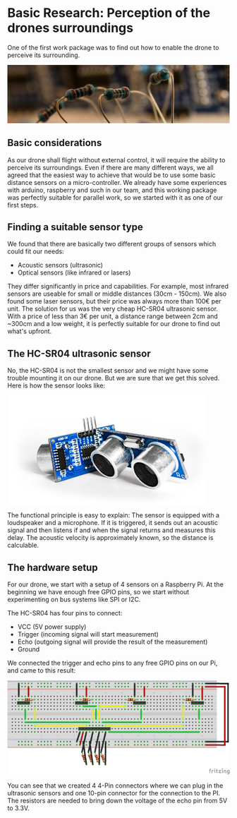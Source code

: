 # Basic Research: Perception of the drones surroundings

One of the first work package was to find out how to enable the drone to perceive its surrounding.

![header](../media/header_resistor.jpg)

## Basic considerations

As our drone shall flight without external control, it will require the ability to perceive its surroundings. 
Even if there are many different ways, we all agreed that the easiest way to achieve that would be to use 
some basic distance sensors on a micro-controller. We already have some experiences with arduino, raspberry 
and such in our team, and this working package was perfectly suitable for parallel work, so we started with
it as one of our first steps.

## Finding a suitable sensor type

We found that there are basically two different groups of sensors which could fit our needs:

- Acoustic sensors (ultrasonic)
- Optical sensors (like infrared or lasers)

They differ significantly in price and capabilities. For example, most infrared sensors are useable for 
small or middle distances (30cm - 150cm). We also found some laser sensors, but their price was always more
than 100€ per unit.
The solution for us was the very cheap HC-SR04 ultrasonic sensor. With a price of less than 3€ per unit, 
a distance range between 2cm and ~300cm and a low weight, it is perfectly suitable for our drone to find out what's upfront.

## The HC-SR04 ultrasonic sensor

No, the HC-SR04 is not the smallest sensor and we might have some trouble mounting it on our drone. But we are 
sure that we get this solved. Here is how the sensor looks like:

![HC-SR04 ultrasonic sensor](../media/hc_sr_04_small.jpg)

The functional principle is easy to explain: The sensor is equipped with a loudspeaker and a microphone. If it 
is triggered, it sends out an acoustic signal and then listens if and when the signal returns and measures this 
delay. The acoustic velocity is approximately known, so the distance is calculable.


## The hardware setup

For our drone, we start with a setup of 4 sensors on a Raspberry Pi. At the beginning we have enough free GPIO pins,
so we start without experimenting on bus systems like SPI or I2C. 

The HC-SR04 has four pins to connect:
- VCC (5V power supply)
- Trigger (incoming signal will start measurement)
- Echo (outgoing signal will provide the result of the measurement)
- Ground

We connected the trigger and echo pins to any free GPIO pins on our Pi, and came to this result:

![HC-SR04 ultrasonic sensor](../media/ultrasonic_sketch_small.jpg)

You can see that we created 4 4-Pin connectors where we can plug in the ultrasonic sensors and one 10-pin connector 
for the connection to the PI. The resistors are needed to bring down the voltage of the echo pin from 5V to 3.3V.



